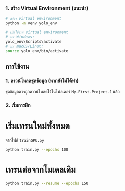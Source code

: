 

### 1. สร้าง Virtual Environment (แนะนำ)

```bash
# สร้าง virtual environment
python -m venv yolo_env

# เปิดใช้งาน virtual environment
# บน Windows:
yolo_env\Scripts\activate
# บน macOS/Linux:
source yolo_env/bin/activate
```
## การใช้งาน

### 1. ดาวน์โหลดชุดข้อมูล (หากยังไม่ได้ทำ)

ชุดข้อมูลควรถูกดาวน์โหลดไว้ในโฟลเดอร์ `My-First-Project-1` แล้ว

### 2. เริ่มการฝึก
# เริ่มเทรนใหม่ทั้งหมด
จากไฟล์ `trainGPU.py`
```bash
python train.py --epochs 100
```
# เทรนต่อจากโมเดลเดิม
```bash
python train.py --resume --epochs 150
```
